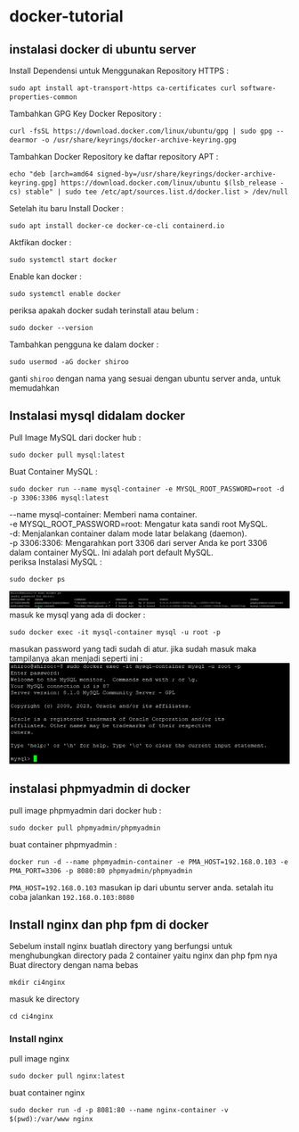 # docker-tutorial  
## instalasi docker di ubuntu server  
Install Dependensi untuk Menggunakan Repository HTTPS :
```
sudo apt install apt-transport-https ca-certificates curl software-properties-common
```
Tambahkan GPG Key Docker Repository :
```
curl -fsSL https://download.docker.com/linux/ubuntu/gpg | sudo gpg --dearmor -o /usr/share/keyrings/docker-archive-keyring.gpg
```
Tambahkan Docker Repository ke daftar repository APT :
```
echo "deb [arch=amd64 signed-by=/usr/share/keyrings/docker-archive-keyring.gpg] https://download.docker.com/linux/ubuntu $(lsb_release -cs) stable" | sudo tee /etc/apt/sources.list.d/docker.list > /dev/null
```
Setelah itu baru Install Docker :
```
sudo apt install docker-ce docker-ce-cli containerd.io
```
Aktfikan docker :
```
sudo systemctl start docker
```
Enable kan docker :
```
sudo systemctl enable docker
```
periksa apakah docker sudah terinstall atau belum :
```
sudo docker --version
```
Tambahkan pengguna ke dalam docker :
```
sudo usermod -aG docker shiroo
```
ganti `shiroo` dengan nama yang sesuai dengan ubuntu server anda, untuk memudahkan  

## Instalasi mysql didalam docker  
Pull Image MySQL dari docker hub :
```
sudo docker pull mysql:latest
```
Buat Container MySQL :
```
sudo docker run --name mysql-container -e MYSQL_ROOT_PASSWORD=root -d -p 3306:3306 mysql:latest
```
--name mysql-container: Memberi nama container.  
-e MYSQL_ROOT_PASSWORD=root: Mengatur kata sandi root MySQL.    
-d: Menjalankan container dalam mode latar belakang (daemon).  
-p 3306:3306: Mengarahkan port 3306 dari server Anda ke port 3306 dalam container MySQL. Ini adalah port default MySQL.  
periksa Instalasi MySQL :
```
sudo docker ps
```
![docker-tutorial](image/1.jpg)
masuk ke mysql yang ada di docker :
```
sudo docker exec -it mysql-container mysql -u root -p
```
masukan password yang tadi sudah di atur. jika sudah masuk maka tampilanya akan menjadi seperti ini :
![docker-tutorial](image/2.jpg)
## instalasi phpmyadmin di docker
pull image phpmyadmin dari docker hub :
```
sudo docker pull phpmyadmin/phpmyadmin
```
buat container phpmyadmin :
```
docker run -d --name phpmyadmin-container -e PMA_HOST=192.168.0.103 -e PMA_PORT=3306 -p 8080:80 phpmyadmin/phpmyadmin
```
`PMA_HOST=192.168.0.103` masukan ip dari ubuntu server anda. setalah itu coba jalankan `192.168.0.103:8080`

## Install nginx dan php fpm di  docker

Sebelum install nginx buatlah directory yang berfungsi untuk menghubungkan directory pada 2 container yaitu nginx dan php fpm nya
Buat directory dengan nama bebas
```
mkdir ci4nginx
```
masuk ke directory
```
cd ci4nginx
```
### Install nginx
pull image nginx 
```
sudo docker pull nginx:latest
```

buat container nginx
```
sudo docker run -d -p 8081:80 --name nginx-container -v $(pwd):/var/www nginx
```
### 

